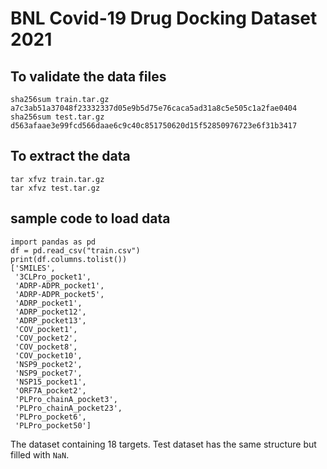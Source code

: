 # BNL Covid-19 Drug Docking Dataset 2021


## To validate the data files
```
sha256sum train.tar.gz 
a7c3ab51a37048f23332337d05e9b5d75e76caca5ad31a8c5e505c1a2fae0404
sha256sum test.tar.gz
d563afaae3e99fcd566daae6c9c40c851750620d15f52850976723e6f31b3417
```

## To extract the data
```
tar xfvz train.tar.gz 
tar xfvz test.tar.gz
```

## sample code to load data
```
import pandas as pd
df = pd.read_csv("train.csv")
print(df.columns.tolist())
['SMILES',
 '3CLPro_pocket1',
 'ADRP-ADPR_pocket1',
 'ADRP-ADPR_pocket5',
 'ADRP_pocket1',
 'ADRP_pocket12',
 'ADRP_pocket13',
 'COV_pocket1',
 'COV_pocket2',
 'COV_pocket8',
 'COV_pocket10',
 'NSP9_pocket2',
 'NSP9_pocket7',
 'NSP15_pocket1',
 'ORF7A_pocket2',
 'PLPro_chainA_pocket3',
 'PLPro_chainA_pocket23',
 'PLPro_pocket6',
 'PLPro_pocket50']
```
The dataset containing 18 targets.
Test dataset has the same structure but filled with `NaN`.
